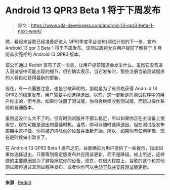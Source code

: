 # Android 13 QPR3 Beta 1 将于下周发布

> 原文：<https://www.xda-developers.com/android-13-qpr3-beta-1-next-week/>

嗯，看起来谷歌已经准备好进入 QPR(季度平台发布)测试计划的下一步，宣布 Android 13 qpr 3 Beta 1 将于下周发布。该测试版将允许用户提前了解将于 6 月份首次亮相的 Android 13 QPR3 版本。

该公司通过 *Reddit* 宣布了这一消息，让用户提前知道会发生什么。虽然它没有进入测试版中可能出现的细节，但它确实表示，当它发布时，那些注册当前测试程序的人将自动获得最新的更新。

现在，有一点需要注意，也是谷歌声明的，那就是为了有资格获得 Android 13 QPR2 的稳定发布，用户需要手动选择退出。以前，这一更新是向测试程序中的用户推出的，但今后，如果你注册了测试版，你将会继续收到测试版，而跳过操作系统的普通版本。

虽然这没什么大不了的，但有时测试版并不那么稳定，所以如果你正在主设备上使用它，现在可能是退出的最佳时机。当然，你可以随时选择退出，但在测试版发布周期中这样做，你将被迫清除你的设备并重新开始。所以，如果你有任何犹豫，现在是时候做出改变了。

在 Android 13 QPR3 Beta 1 发布之前，谷歌确实为用户提供了一些提示，指出如果你选择退出，只需等到稳定版发布并应用该更新，而不是降级。如上所述，这样做的主要原因是为了避免擦拭你的设备。现在，在很大程度上，谷歌的这个和其他测试版将通过其测试程序发布，或者你也可以[手动下载并安装测试版更新](https://www.xda-developers.com/how-to-download-android-13/)。

* * *

**来源** : [Reddit](https://www.reddit.com/r/android_beta/comments/11nz32q/android_13_qpr3_beta_around_the_corner/)